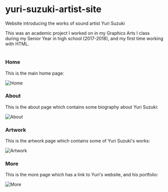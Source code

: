 # yuri-suzuki-artist-site
Website introducing the works of sound artist Yuri Suzuki

This was an academic project I worked on in my Graphics Arts I class during my Senior Year in high school (2017-2018), and my first time working with HTML.
#

### Home
This is the main home page:

![Home](https://user-images.githubusercontent.com/43417368/56699315-04669b80-66c3-11e9-8354-538581d90edc.png)

### About
This is the about page which contains some biography about Yuri Suzuki:

![About](https://user-images.githubusercontent.com/43417368/56699332-11838a80-66c3-11e9-99fc-968a3017455d.png)

### Artwork
This is the artwork page which contains some of Yuri Suzuki's works:

![Artwork](https://user-images.githubusercontent.com/43417368/56699337-12b4b780-66c3-11e9-974e-663d801b8e1c.png)

### More
This is the more page which has a link to Yuri's website, and his portfolio:

![More](https://user-images.githubusercontent.com/43417368/56699339-147e7b00-66c3-11e9-84ac-02f48205da07.png)
